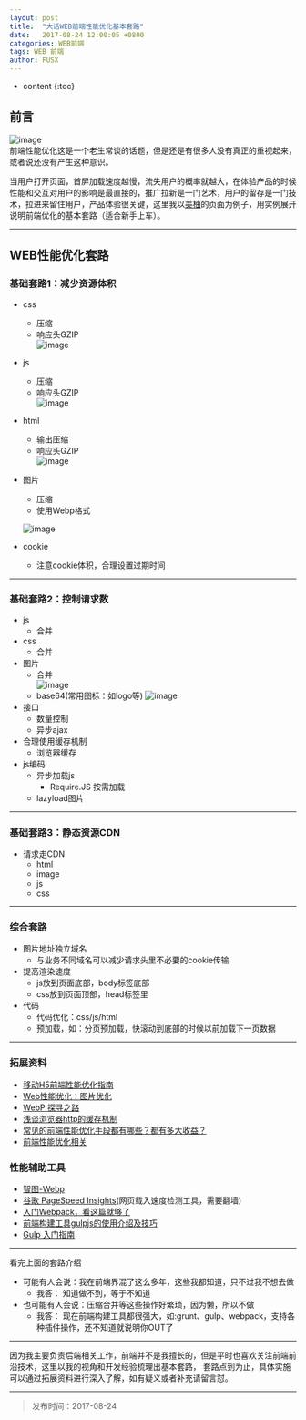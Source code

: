 ```yaml
---
layout: post
title:  "大话WEB前端性能优化基本套路"
date:   2017-08-24 12:00:05 +0800
categories: WEB前端
tags: WEB 前端
author: FUSX
---
```


* content
{:toc} 

## 前言   
![image](/images/xnyh.jpg)   
前端性能优化这是一个老生常谈的话题，但是还是有很多人没有真正的重视起来，或者说还没有产生这种意识。

当用户打开页面，首屏加载速度越慢，流失用户的概率就越大，在体验产品的时候性能和交互对用户的影响是最直接的，推广拉新是一门艺术，用户的留存是一门技术，拉进来留住用户，产品体验很关键，这里我以[美柚](https://www.meiyou.com/)的页面为例子，用实例展开说明前端优化的基本套路（适合新手上车）。




---


## WEB性能优化套路

### 基础套路1：减少资源体积
* css
    * 压缩 
    * 响应头GZIP    
    ![image](/images/cssys.jpg)

* js
    * 压缩 
    * 响应头GZIP   
    ![image](/images/jsys.jpg)

* html
    * 输出压缩
    * 响应头GZIP   
    ![image](/images/htmlys.jpg)

* 图片
    * 压缩
    * 使用Webp格式   
  
    ![image](/images/znt-webp.jpg)   
* cookie
    * 注意cookie体积，合理设置过期时间

---

### 基础套路2：控制请求数

* js
    * 合并
* css
    * 合并 
* 图片
    * 合并    
    ![image](/images/tbys.jpg)   
    * base64(常用图标：如logo等)
    ![image](/images/basetp.jpg)    
* 接口
    * 数量控制 
    * 异步ajax
* 合理使用缓存机制
    * 浏览器缓存
* js编码
    * 异步加载js
        * Require.JS 按需加载 
    * lazyload图片

---

### 基础套路3：静态资源CDN

* 请求走CDN
    * html
    * image
    * js
    * css

---

### 综合套路  

* 图片地址独立域名
    * 与业务不同域名可以减少请求头里不必要的cookie传输    
* 提高渲染速度
    * js放到页面底部，body标签底部
    * css放到页面顶部，head标签里
* 代码
    * 代码优化：css/js/html
    * 预加载，如：分页预加载，快滚动到底部的时候以前加载下一页数据
 
 ---
 
<!--### 高级套路

* 前后端分离
    * 中间层
        * nodejs服务做分离中间层
        * php服务做中间层
    * 优势
        * 职责更佳清晰，后端只需关注数据层，业务数据逻辑处理
        * 前端可以对数据做逻辑处理，api聚合
        * SEO友好，体验友好，视图模板引擎直接进行数据绑定，可以无需异步加载，浏览器直接渲染

------>

### 拓展资料
* [移动H5前端性能优化指南](https://isux.tencent.com/h5-performance.html)
* [Web性能优化：图片优化](http://www.cnblogs.com/wizcabbit/p/web-image-optimization.html)
* [WebP 探寻之路](http://isux.tencent.com/introduction-of-webp.html)
* [浅谈浏览器http的缓存机制](http://www.cnblogs.com/vajoy/p/5341664.html)
* [常见的前端性能优化手段都有哪些？都有多大收益？](https://www.zhihu.com/question/40505685)
* [前端性能优化相关](https://github.com/wy-ei/notebook/issues/34)

### 性能辅助工具
* [智图-Webp](http://zhitu.isux.us/)
* [谷歌 PageSpeed Insights](https://developers.google.com/speed/pagespeed/)(网页载入速度检测工具，需要翻墙)
* [入门Webpack，看这篇就够了](http://www.jianshu.com/p/42e11515c10f)
* [前端构建工具gulpjs的使用介绍及技巧](http://www.cnblogs.com/2050/p/4198792.html)
* [Gulp 入门指南](https://github.com/nimojs/gulp-book)

---

看完上面的套路介绍
* 可能有人会说：我在前端界混了这么多年，这些我都知道，只不过我不想去做
    * 我答： 知道做不到，等于不知道
* 也可能有人会说：压缩合并等这些操作好繁琐，因为懒，所以不做
    * 我答： 现在前端构建工具都很强大，如:grunt、gulp、webpack，支持各种插件操作，还不知道就说明你OUT了

---

因为我主要负责后端相关工作，前端并不是我擅长的，但是平时也喜欢关注前端前沿技术，这里以我的视角和开发经验梳理出基本套路，
套路点到为止，具体实施可以通过拓展资料进行深入了解，如有疑义或者补充请留言怼。

---

> 发布时间：2017-08-24